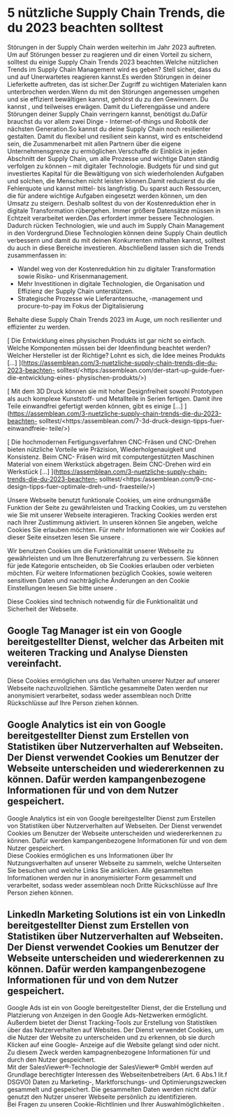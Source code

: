 # 5 nützliche Supply Chain Trends, die du 2023 beachten solltest

Störungen in der Supply Chain werden weiterhin im Jahr 2023 auftreten. Um auf
Störungen besser zu reagieren und dir einen Vorteil zu sichern, solltest du
einige Supply Chain Trends 2023 beachten.Welche nützlichen Trends im Supply
Chain Management wird es geben? Stell sicher, dass du und auf Unerwartetes
reagieren kannst.Es werden Störungen in deiner Lieferkette auftreten, das ist
sicher.Der Zugriff zu wichtigen Materialen kann unterbrochen werden.Wenn du mit
den Störungen angemessen umgehen und sie effizient bewältigen kannst, gehörst du
zu den Gewinnern. Du kannst , und teilweises erwägen. Damit du Lieferengpässe
und andere Störungen deiner Supply Chain verringern kannst, benötigst du.Dafür
brauchst du vor allem zwei Dinge - Internet-of-things und Robotik der nächsten
Generation.So kannst du deine Supply Chain noch resilienter gestalten. Damit du
flexibel und resilient sein kannst, wird es entscheidend sein, die
Zusammenarbeit mit allen Partnern über die eigene Unternehmensgrenze zu
ermöglichen.Verschaffe dir Einblick in jeden Abschnitt der Supply Chain, um alle
Prozesse und wichtige Daten ständig verfolgen zu können – mit digitaler
Technologie. Budgets für und sind gut investiertes Kapital für die Bewältigung
von sich wiederholenden Aufgaben und solchen, die Menschen nicht leisten
können.Damit reduzierst du die Fehlerquote und kannst mittel- bis langfristig.
Du sparst auch Ressourcen, die für andere wichtige Aufgaben eingesetzt werden
können, um den Umsatz zu steigern. Deshalb solltest du von der Kostenreduktion
eher in digitale Transformation rübergehen. Immer größere Datensätze müssen in
Echtzeit verarbeitet werden.Das erfordert immer bessere Technologien. Dadurch
rücken Technologien, wie und auch im Supply Chain Management in den
Vordergrund.Diese Technologien können deine Supply Chain deutlich verbessern und
damit du mit deinen Konkurrenten mithalten kannst, solltest du auch in diese
Bereiche investieren. Abschließend lassen sich die Trends zusammenfassen in:

  * Wandel weg von der Kostenreduktion hin zu digitaler Transformation sowie Risiko- und Krisenmanagement.
  * Mehr Investitionen in digitale Technologien, die Organisation und Effizienz der Supply Chain unterstützen.
  * Strategische Prozesse wie Lieferantensuche, -management und procure-to-pay im Fokus der Digitalisierung

Behalte diese Supply Chain Trends 2023 im Auge, um noch resilienter und
effizienter zu werden.

[ Die Entwicklung eines physischen Produkts ist gar nicht so einfach. Welche
Komponenten müssen bei der Ideenfindung beachtet werden? Welcher Hersteller ist
der Richtige? Lohnt es sich, die Idee meines Produkts […]
](https://assemblean.com/3-nuetzliche-supply-chain-trends-die-du-2023-beachten-
solltest/<https:/assemblean.com/der-start-up-guide-fuer-die-entwicklung-eines-
physischen-produkts/>)

[ Mit dem 3D Druck können sie mit hoher Designfreiheit sowohl Prototypen als
auch komplexe Kunststoff- und Metallteile in Serien fertigen. Damit ihre Teile
einwandfrei gefertigt werden können, gibt es einige […]
](https://assemblean.com/3-nuetzliche-supply-chain-trends-die-du-2023-beachten-
solltest/<https:/assemblean.com/7-3d-druck-design-tipps-fuer-einwandfreie-
teile/>)

[ Die hochmodernen Fertigungsverfahren CNC-Fräsen und CNC-Drehen bieten
nützliche Vorteile wie Präzision, Wiederholgenauigkeit und Konsistenz. Beim CNC-
Fräsen wird mit computergestützten Maschinen Material von einem Werkstück
abgetragen. Beim CNC-Drehen wird ein Werkstück […]
](https://assemblean.com/3-nuetzliche-supply-chain-trends-die-du-2023-beachten-
solltest/<https:/assemblean.com/9-cnc-design-tipps-fuer-optimale-dreh-und-
fraesteile/>)

Unsere Webseite benutzt funktionale Cookies, um eine ordnungsmäße Funktion der
Seite zu gewährleisten und Tracking Cookies, um zu verstehen wie Sie mit unserer
Webseite interagieren. Tracking Cookies werden erst nach Ihrer Zustimmung
aktiviert. In unseren können Sie angeben, welche Cookies Sie erlauben möchten.
Für mehr Informationen wie wir Cookies auf dieser Seite einsetzen lesen Sie
unsere .

Wir benutzen Cookies um die Funktionalität unserer Webseite zu gewährleisten und
um Ihre Benutzererfahrung zu verbessern. Sie können für jede Kategorie
entscheiden, ob Sie Cookies erlauben oder verbieten möchten. Für weitere
Informationen bezüglich Cookies, sowie weiteren sensitiven Daten und
nachträgliche Änderungen an den Cookie Einstellungen leesen Sie bitte unsere .

Diese Cookies sind technisch notwendig für die Funktionalität und Sicherheit der
Webseite.

Google Tag Manager ist ein von Google bereitgestellter Dienst, welcher das
Arbeiten mit weiteren Tracking und Analyse Diensten vereinfacht.  
---  
Diese Cookies ermöglichen uns das Verhalten unserer Nutzer auf unserer Webseite
nachzuvollziehen. Sämtliche gesammelte Daten werden nur anonymisiert
verarbeitet, sodass weder assemblean noch Dritte Rückschlüsse auf Ihre Person
ziehen können.

Google Analytics ist ein von Google bereitgestellter Dienst zum Erstellen von
Statistiken über Nutzerverhalten auf Webseiten. Der Dienst verwendet Cookies um
Benutzer der Webseite unterscheiden und wiedererkennen zu können. Dafür werden
kampangenbezogene Informationen für und von dem Nutzer gespeichert.  
---  
Google Analytics ist ein von Google bereitgestellter Dienst zum Erstellen von
Statistiken über Nutzerverhalten auf Webseiten. Der Dienst verwendet Cookies um
Benutzer der Webseite unterscheiden und wiedererkennen zu können. Dafür werden
kampangenbezogene Informationen für und von dem Nutzer gespeichert.  
Diese Cookies ermöglichen es uns Informationen über Ihr Nutzungsverhalten auf
unserer Webseite zu sammeln, welche Unterseiten Sie besuchen und welche Links
Sie anklicken. Alle gesammelten Informationen werden nur in anonymisierter Form
gesammelt und verarbeitet, sodass weder assemblean noch Dritte Rückschlüsse auf
Ihre Person ziehen können.

LinkedIn Marketing Solutions ist ein von LinkedIn bereitgestellter Dienst zum
Erstellen von Statistiken über Nutzerverhalten auf Webseiten. Der Dienst
verwendet Cookies um Benutzer der Webseite unterscheiden und wiedererkennen zu
können. Dafür werden kampangenbezogene Informationen für und von dem Nutzer
gespeichert.  
---  
Google Ads ist ein von Google bereitgestellter Dienst, der die Erstellung und
Platzierung von Anzeigen in den Google Ads-Netzwerken ermöglicht. Außerdem
bietet der Dienst Tracking-Tools zur Erstellung von Statistiken über das
Nutzerverhalten auf Websites. Der Dienst verwendet Cookies, um die Nutzer der
Website zu unterscheiden und zu erkennen, ob sie durch Klicken auf eine Google-
Anzeige auf die Website gelangt sind oder nicht. Zu diesem Zweck werden
kampagnenbezogene Informationen für und durch den Nutzer gespeichert.  
Mit der SalesViewer®-Technologie der SalesViewer® GmbH werden auf Grundlage
berechtigter Interessen des Webseitenbetreibers (Art. 6 Abs.1 lit.f DSGVO) Daten
zu Marketing-, Marktforschungs- und Optimierungszwecken gesammelt und
gespeichert. Die gesammelten Daten werden nicht dafür genutzt den Nutzer unserer
Webseite persönlich zu identifizieren.  
Bei Fragen zu unseren Cookie-Richtlinien und Ihrer Auswahlmöglichkeiten .

